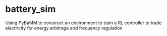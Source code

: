 # battery_sim
Using PyBaMM to construct an environment to train a RL controller to trade electricity for energy arbitrage and frequency regulation
